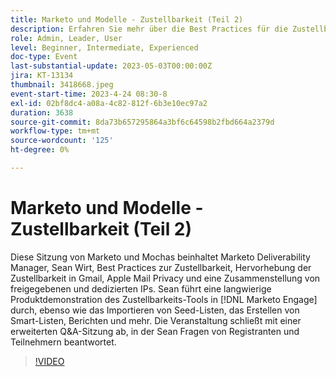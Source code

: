 ```yaml
---
title: Marketo und Modelle - Zustellbarkeit (Teil 2)
description: Erfahren Sie mehr über die Best Practices für die Zustellbarkeit von E-Mails mit Marketo Deliverability Manager Sean Wirt, einschließlich Gmail-Strategien, Apple Mail Privacy, gemeinsam genutzte und dedizierte IPs, und eine detaillierte Demo des Marketo Engage Deliverability-Tools, Seed-Listen, Smart-Listen und Berichte.
role: Admin, Leader, User
level: Beginner, Intermediate, Experienced
doc-type: Event
last-substantial-update: 2023-05-03T00:00:00Z
jira: KT-13134
thumbnail: 3418668.jpeg
event-start-time: 2023-4-24 08:30-8
exl-id: 02bf8dc4-a08a-4c82-812f-6b3e10ec97a2
duration: 3638
source-git-commit: 8da73b657295864a3bf6c64598b2fbd664a2379d
workflow-type: tm+mt
source-wordcount: '125'
ht-degree: 0%

---
```


# Marketo und Modelle - Zustellbarkeit (Teil 2)

Diese Sitzung von Marketo und Mochas beinhaltet Marketo Deliverability Manager, Sean Wirt, Best Practices zur Zustellbarkeit, Hervorhebung der Zustellbarkeit in Gmail, Apple Mail Privacy und eine Zusammenstellung von freigegebenen und dedizierten IPs. Sean führt eine langwierige Produktdemonstration des Zustellbarkeits-Tools in [!DNL Marketo Engage] durch, ebenso wie das Importieren von Seed-Listen, das Erstellen von Smart-Listen, Berichten und mehr. Die Veranstaltung schließt mit einer erweiterten Q&amp;A-Sitzung ab, in der Sean Fragen von Registranten und Teilnehmern beantwortet.

>[!VIDEO](https://video.tv.adobe.com/v/3418668/?learn=on)
